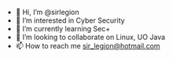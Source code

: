 - 👋 Hi, I’m @sirlegion
- 👀 I’m interested in Cyber Security
- 🌱 I’m currently learning Sec+ 
- 💞️ I’m looking to collaborate on Linux, UO Java
- 📫 How to reach me sir_legion@hotmail.com

<!---
sirlegion/sirlegion is a ✨ special ✨ repository because its `README.md` (this file) appears on your GitHub profile.
You can click the Preview link to take a look at your changes.
--->
